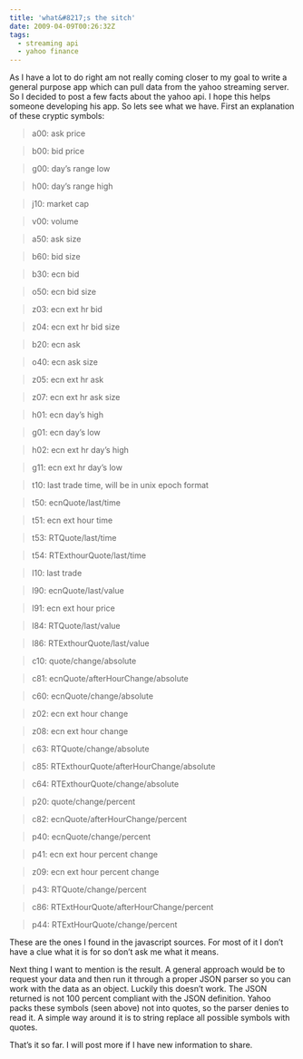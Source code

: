 ```yaml
---
title: 'what&#8217;s the sitch'
date: 2009-04-09T00:26:32Z
tags:
  - streaming api
  - yahoo finance
---
```

As I have a lot to do right am not really coming closer to my goal to write a general purpose app which can pull data from the yahoo streaming server. So I decided to post a few facts about the yahoo api. I hope this helps someone developing his app. So lets see what we have. First an explanation of these cryptic symbols:

> a00: ask price

> b00: bid price

> g00: day’s range low

> h00: day’s range high

> j10: market cap

> v00: volume

> a50: ask size

> b60: bid size

> b30: ecn bid

> o50: ecn bid size

> z03: ecn ext hr bid

> z04: ecn ext hr bid size

> b20: ecn ask

> o40: ecn ask size

> z05: ecn ext hr ask

> z07: ecn ext hr ask size

> h01: ecn day’s high

> g01: ecn day’s low

> h02: ecn ext hr day’s high

> g11: ecn ext hr day’s low

> t10: last trade time, will be in unix epoch format

> t50: ecnQuote/last/time

> t51: ecn ext hour time

> t53: RTQuote/last/time

> t54: RTExthourQuote/last/time

> l10: last trade

> l90: ecnQuote/last/value

> l91: ecn ext hour price

> l84: RTQuote/last/value

> l86: RTExthourQuote/last/value

> c10: quote/change/absolute

> c81: ecnQuote/afterHourChange/absolute

> c60: ecnQuote/change/absolute

> z02: ecn ext hour change

> z08: ecn ext hour change

> c63: RTQuote/change/absolute

> c85: RTExthourQuote/afterHourChange/absolute

> c64: RTExthourQuote/change/absolute

> p20: quote/change/percent

> c82: ecnQuote/afterHourChange/percent

> p40: ecnQuote/change/percent

> p41: ecn ext hour percent change

> z09: ecn ext hour percent change

> p43: RTQuote/change/percent

> c86: RTExtHourQuote/afterHourChange/percent

> p44: RTExtHourQuote/change/percent

These are the ones I found in the javascript sources. For most of it I don’t have a clue what it is for so don’t ask me what it means.

Next thing I want to mention is the result. A general approach would be to request your data and then run it through a proper JSON parser so you can work with the data as an object. Luckily this doesn’t work. The JSON returned is not 100 percent compliant with the JSON definition. Yahoo packs these symbols (seen above) not into quotes, so the parser denies to read it. A simple way around it is to string replace all possible symbols with quotes.

That’s it so far. I will post more if I have new information to share.
